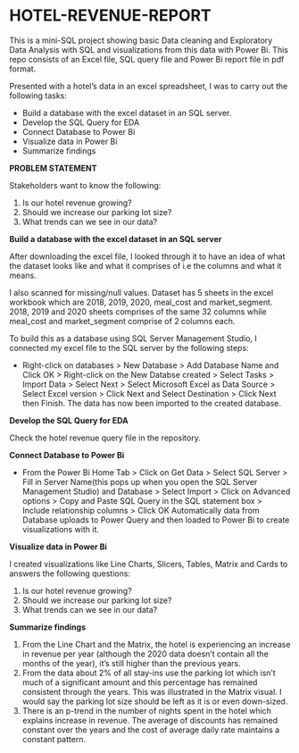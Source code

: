 # HOTEL-REVENUE-REPORT
This is a mini-SQL project showing basic Data cleaning and Exploratory Data Analysis with SQL and visualizations from this data with Power Bi. This repo consists of an Excel file, SQL query file and Power Bi report file in pdf format.

Presented with a hotel’s data in an excel spreadsheet, I was to carry out the following tasks:
-	Build a database with the excel dataset in an SQL server.
-	Develop the SQL Query for EDA
-	Connect Database to Power Bi
-	Visualize data in Power Bi
-	Summarize findings


**PROBLEM STATEMENT**

Stakeholders want to know the following:

1.	Is our hotel revenue growing?
2.	Should we increase our parking lot size?
3.	What trends can we see in our data?


**Build a database with the excel dataset in an SQL server**

After downloading the excel file, I looked through it to have an idea of what the dataset looks like and what it comprises of i.e the columns and what it means.

I also scanned for missing/null values. Dataset has 5 sheets in the excel workbook which are 2018, 2019, 2020, meal_cost and market_segment. 2018, 2019 and 2020 sheets comprises of the same 32 columns while meal_cost and market_segment comprise of 2 columns each.

To build this as a database using SQL Server Management Studio, I connected my excel file to the SQL server by the following steps:

-	Right-click on databases > New Database > Add Database Name and Click OK > Right-click on the New Databse created > Select Tasks > Import Data > Select Next > Select Microsoft Excel as Data Source > Select Excel version > Click Next and Select Destination > Click Next then Finish. The data has now been imported to the created database.


**Develop the SQL Query for EDA**

Check the hotel revenue query file in the repository.

**Connect Database to Power Bi**

- From the Power Bi Home Tab > Click on Get Data > Select SQL Server > Fill in Server Name(this pops up when you open the SQL Server Management Studio) and Database > Select Import > Click on Advanced options > Copy and Paste SQL Query in the SQL statement box > Include relationship columns > Click OK
Automatically data from Database uploads to Power Query and then loaded to Power Bi to create visualizations with it.


**Visualize data in Power Bi**

I created visualizations like Line Charts, Slicers, Tables, Matrix and Cards to answers the following questions:
1.	Is our hotel revenue growing?
2.	Should we increase our parking lot size?
3.	What trends can we see in our data?


**Summarize findings**

1.	From the Line Chart and the Matrix, the hotel is experiencing an increase in revenue per year (although the 2020 data doesn’t contain all the months of the year), it’s still higher than the previous years.
2.	From the data about 2% of all stay-ins use the parking lot which isn’t much of a significant amount and this percentage has remained consistent through the years. This was illustrated in the Matrix visual. I would say the parking lot size should be left as it is or even down-sized.
3.	There is an p-trend in the number of nights spent in the hotel which explains increase in revenue. The average of discounts has remained constant over the years and the cost of average daily rate maintains a constant pattern. 
